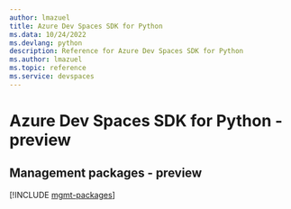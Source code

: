 ```yaml
---
author: lmazuel
title: Azure Dev Spaces SDK for Python
ms.data: 10/24/2022
ms.devlang: python
description: Reference for Azure Dev Spaces SDK for Python
ms.author: lmazuel
ms.topic: reference
ms.service: devspaces
---
```

# Azure Dev Spaces SDK for Python - preview

## Management packages - preview
[!INCLUDE [mgmt-packages](dev-spaces-mgmt-index.md)]
